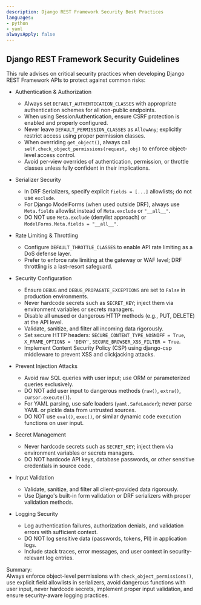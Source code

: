 ```yaml
---
description: Django REST Framework Security Best Practices
languages:
- python
- yaml
alwaysApply: false
---
```


## Django REST Framework Security Guidelines

This rule advises on critical security practices when developing Django REST Framework APIs to protect against common risks:

- Authentication & Authorization  
  - Always set `DEFAULT_AUTHENTICATION_CLASSES` with appropriate authentication schemes for all non-public endpoints.  
  - When using SessionAuthentication, ensure CSRF protection is enabled and properly configured.
  - Never leave `DEFAULT_PERMISSION_CLASSES` as `AllowAny`; explicitly restrict access using proper permission classes.  
  - When overriding `get_object()`, always call `self.check_object_permissions(request, obj)` to enforce object-level access control.  
  - Avoid per-view overrides of authentication, permission, or throttle classes unless fully confident in their implications.

- Serializer Security  
  - In DRF Serializers, specify explicit `fields = [...]` allowlists; do not use `exclude`.
  - For Django ModelForms (when used outside DRF), always use `Meta.fields` allowlist instead of `Meta.exclude` or `"__all__"`.
  - DO NOT use `Meta.exclude` (denylist approach) or `ModelForms.Meta.fields = "__all__"`.

- Rate Limiting & Throttling  
  - Configure `DEFAULT_THROTTLE_CLASSES` to enable API rate limiting as a DoS defense layer.  
  - Prefer to enforce rate limiting at the gateway or WAF level; DRF throttling is a last-resort safeguard.

- Security Configuration  
  - Ensure `DEBUG` and `DEBUG_PROPAGATE_EXCEPTIONS` are set to `False` in production environments.  
  - Never hardcode secrets such as `SECRET_KEY`; inject them via environment variables or secrets managers.  
  - Disable all unused or dangerous HTTP methods (e.g., PUT, DELETE) at the API level.  
  - Validate, sanitize, and filter all incoming data rigorously.
  - Set secure HTTP headers: `SECURE_CONTENT_TYPE_NOSNIFF = True`, `X_FRAME_OPTIONS = 'DENY'`, `SECURE_BROWSER_XSS_FILTER = True`.
  - Implement Content Security Policy (CSP) using django-csp middleware to prevent XSS and clickjacking attacks.

- Prevent Injection Attacks  
  - Avoid raw SQL queries with user input; use ORM or parameterized queries exclusively.
  - DO NOT add user input to dangerous methods (`raw()`, `extra()`, `cursor.execute()`).
  - For YAML parsing, use safe loaders (`yaml.SafeLoader`); never parse YAML or pickle data from untrusted sources.
  - DO NOT use `eval()`, `exec()`, or similar dynamic code execution functions on user input.

- Secret Management  
  - Never hardcode secrets such as `SECRET_KEY`; inject them via environment variables or secrets managers.
  - DO NOT hardcode API keys, database passwords, or other sensitive credentials in source code.

- Input Validation  
  - Validate, sanitize, and filter all client-provided data rigorously.
  - Use Django's built-in form validation or DRF serializers with proper validation methods.

- Logging Security  
  - Log authentication failures, authorization denials, and validation errors with sufficient context.
  - DO NOT log sensitive data (passwords, tokens, PII) in application logs.
  - Include stack traces, error messages, and user context in security-relevant log entries.

Summary:  
Always enforce object-level permissions with `check_object_permissions()`, use explicit field allowlists in serializers, avoid dangerous functions with user input, never hardcode secrets, implement proper input validation, and ensure security-aware logging practices.